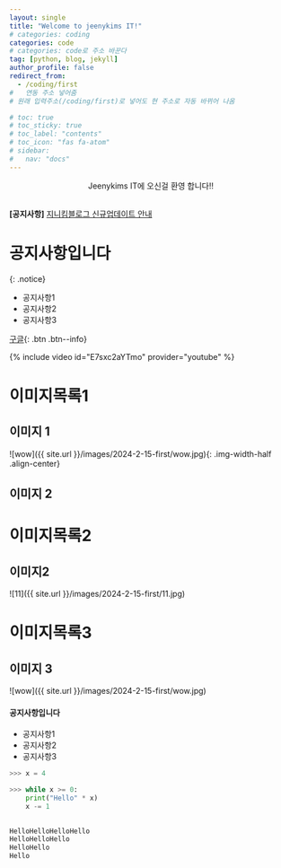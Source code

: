 ```yaml
---
layout: single
title: "Welcome to jeenykims IT!"
# categories: coding
categories: code
# categories: code로 주소 바꾼다
tag: [python, blog, jekyll]
author_profile: false
redirect_from:
  - /coding/first
#   연동 주소 넣어줌
# 원래 입력주소(/coding/first)로 넣어도 현 주소로 자동 바뀌어 나옴

# toc: true
# toc_sticky: true
# toc_label: "contents"
# toc_icon: "fas fa-atom"
# sidebar:
#   nav: "docs"
---
```


<div style="text-align: center; margin-bottom:30px;">
Jeenykims IT에 오신걸 환영 합니다!!
</div>


**[공지사항]** [지니킴블로그 신규업데이트 안내](https://mmistakes.github.io/minimal-mistakes/docs/utility-classes/#notices)


# 공지사항입니다
{: .notice}

<div class="notice--danger">
    <ul>
        <li>공지사항1</li>
        <li>공지사항2</li>
        <li>공지사항3</li>
    </ul>
</div>


[구글](https://www.google.com/){: .btn .btn--info}



{% include video id="E7sxc2aYTmo" provider="youtube" %}




# 이미지목록1


## 이미지 1

![wow]({{ site.url }}/images/2024-2-15-first/wow.jpg){: .img-width-half .align-center}

## 이미지 2


# 이미지목록2


## 이미지2

![11]({{ site.url }}/images/2024-2-15-first/11.jpg)



# 이미지목록3


## 이미지 3

![wow]({{ site.url }}/images/2024-2-15-first/wow.jpg)

<div class = "notice--danger" >
	<h4>공지사항입니다</h4>
		<ul>
			<li>공지사항1</li>
			<li>공지사항2</li>
			<li>공지사항3</li>
		</ul>
</div>


```python
>>> x = 4

>>> while x >= 0:
	print("Hello" * x)
	x -= 1

	
HelloHelloHelloHello
HelloHelloHello
HelloHello
Hello
```